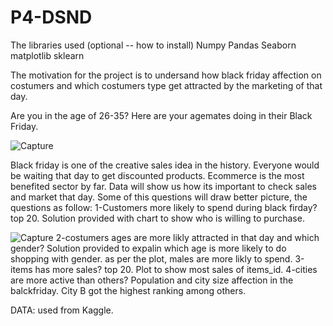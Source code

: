 # P4-DSND

The libraries used (optional -- how to install)
Numpy
Pandas
Seaborn
matplotlib
sklearn

The motivation for the project is to undersand how black friday affection on costumers and which costumers type get attracted by the marketing of that day.


Are you in the age of 26-35? Here are your agemates doing in their Black Friday. 

![Capture](https://user-images.githubusercontent.com/55158582/70375241-8501a180-190c-11ea-8cf4-d276e990257d.PNG)


Black friday is one of the creative sales idea in the history. Everyone would be waiting that day to get discounted products. Ecommerce is the most benefited sector by far. Data will show us how its important to check sales and market  that day. Some of this questions will draw better picture, the questions as follow: 
1-Customers more likely to spend during black firday?top 20. 
Solution provided with chart to show who is willing to purchase.

![Capture](https://user-images.githubusercontent.com/55158582/70375241-8501a180-190c-11ea-8cf4-d276e990257d.PNG)
2-costumers ages are more likly attracted in that day and which gender? 
Solution provided to expalin which age is more likely to do shopping with gender.
as per the plot, males are more likly to spend. 
3-items has more sales? top 20.
Plot to show most sales of items_id.
4-cities are more active than others? 
Population and city size affection in the balckfriday. City B got the highest ranking among others. 

DATA:
used from Kaggle. 



